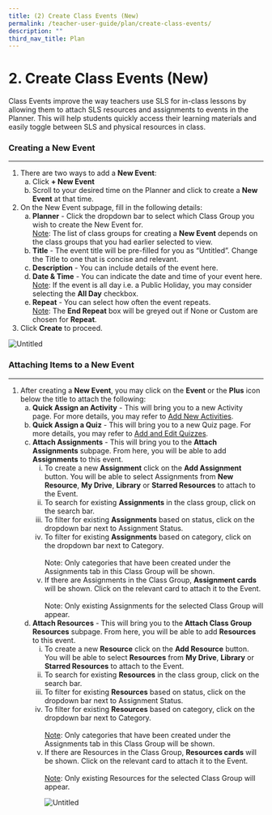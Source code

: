 ```yaml
---
title: (2) Create Class Events (New)
permalink: /teacher-user-guide/plan/create-class-events/
description: ""
third_nav_title: Plan
---
```

<h1>2. Create Class Events (New)</h1>
<p>Class Events improve the way teachers use SLS for in-class lessons by allowing them to attach SLS resources and assignments to events in the Planner. This will help students quickly access their learning materials and easily toggle between SLS and physical resources in class.</p>
<h3>Creating a New Event</h3>
<hr>
<ol>
    <li>
        There are two ways to add a <strong>New Event</strong>:
        <ol style="list-style-type: lower-alpha;">
            <li>Click <strong>+ New Event</strong></li>
            <li>Scroll to your desired time on the Planner and click to create a <strong>New Event</strong> at that time.</li>
        </ol>
    </li>
    <li>On the New Event subpage, fill in the following details:
        <ol style="list-style-type: lower-alpha;">
            <li><strong>Planner</strong> - Click the dropdown bar to select which Class Group you wish to create the New Event for.<br><u>Note</u>: The list of class groups for creating a <strong>New Event</strong> depends on the class groups that you had earlier selected to view.</li>
            <li><strong>Title</strong> - The event title will be pre-filled for you as “Untitled”. Change the Title to one that is concise and relevant.</li>
            <li><strong>Description</strong> - You can include details of the event here.</li>
            <li><strong>Date &amp; Time</strong> - You can indicate the date and time of your event here.<br><u>Note</u>: If the event is all day i.e. a Public Holiday, you may consider selecting the <strong>All Day</strong> checkbox.</li>
					<li><strong>Repeat</strong> - You can select how often the event repeats.<br><u>Note</u>: The <strong>End Repeat</strong> box will be greyed out if None or Custom are chosen for <strong>Repeat</strong>.</li>
        </ol>
    </li>
    <li>Click <strong>Create</strong> to proceed.</li>
</ol>
<img alt="Untitled" src="https://s3-us-west-2.amazonaws.com/secure.notion-static.com/1a03bfa7-a2e0-42ce-991c-558a40f8719a/Untitled.png">

<h3>Attaching Items to a New Event</h3>

<hr>

<ol>
  <li>
    After creating a <strong>New Event</strong>, you may click on the <strong>Event</strong> or the <strong>Plus</strong> icon below the title to attach the following:
    <ol style="list-style-type: lower-alpha;">
      <li><strong>Quick Assign an Activity</strong> - This will bring you to a new Activity page. For more details, you may refer to <a href="https://www.notion.so/80583d3cf8934af6994d3655383d5c52">Add New Activities</a>.</li>
      <li><strong>Quick Assign a Quiz</strong> - This will bring you to a new Quiz page. For more details, you may refer to <a href="https://www.notion.so/b868eb6f0d6a4c378fd1bc9f4d88014a">Add and Edit Quizzes</a>.</li>
      <li><strong>Attach Assignments</strong> - This will bring you to the <strong>Attach Assignments</strong> subpage. From here, you will be able to add <strong>Assignments</strong> to this event.
        <ol style="list-style-type: lower-roman;">
          <li>To create a new <strong>Assignment</strong> click on the <strong>Add Assignment</strong> button. You will be able to select Assignments from <strong>New Resource</strong>, <strong>My Drive</strong>, <strong>Library</strong> or <strong>Starred Resources</strong> to attach to the Event.</li>
          <li>To search for existing <strong>Assignments</strong> in the class group, click on the search bar.</li>
          <li>To filter for existing <strong>Assignments</strong> based on status, click on the dropdown bar next to Assignment Status.</li>
          <li>To filter for existing <strong>Assignments</strong> based on category, click on the dropdown bar next to Category.<br><br>Note: Only categories that have been created under the Assignments tab in this Class Group will be shown.</li>
          <li>If there are Assignments in the Class Group, <strong>Assignment cards</strong> will be shown. Click on the relevant card to attach it to the Event.<br><br>Note: Only existing Assignments for the selected Class Group will appear.</li>
        </ol>
      </li>
      <li><strong>Attach Resources</strong> - This will bring you to the <strong>Attach Class Group Resources</strong> subpage. From here, you will be able to add <strong>Resources</strong> to this event.
        <ol style="list-style-type: lower-roman;">
          <li>To create a new <strong>Resource</strong> click on the <strong>Add Resource</strong> button. You will be able to select <strong>Resources</strong> from <strong>My Drive</strong>, <strong>Library</strong> or <strong>Starred Resources</strong> to attach to the Event.</li>
          <li>To search for existing <strong>Resources</strong> in the class group, click on the search bar.</li>
          <li>To filter for existing <strong>Resources</strong> based on status, click on the dropdown bar next to Assignment Status.</li>
          <li>To filter for existing <strong>Resources</strong> based on category, click on the dropdown bar next to Category.<br><br><u>Note</u>: Only categories that have been created under the Assignments tab in this Class Group will be shown.</li>
 <li>If there are Resources in the Class Group, <strong>Resources cards</strong> will be shown. Click on the relevant card to attach it to the Event. <br><br><u>Note</u>: Only existing Resources for the selected Class Group will appear.</li>
					
<img alt="Untitled" src="https://s3-us-west-2.amazonaws.com/secure.notion-static.com/1a03bfa7-a2e0-42ce-991c-558a40f8719a/Untitled.png"></ol></li></ol></li></ol>